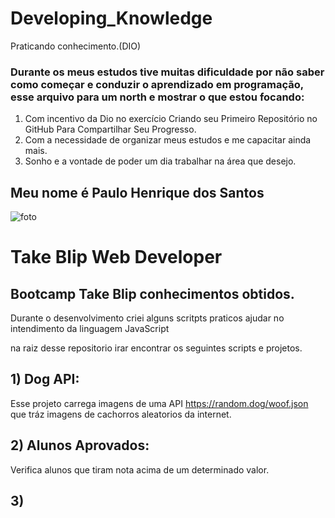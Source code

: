 # Developing_Knowledge
Praticando conhecimento.(DIO)

### Durante os meus estudos tive muitas dificuldade por não saber como começar e conduzir o aprendizado em programação, esse arquivo para um north e mostrar o que estou focando:

1) Com incentivo da Dio no exercício Criando seu Primeiro Repositório no GitHub Para Compartilhar Seu Progresso.
2) Com a necessidade de organizar meus estudos e me capacitar ainda mais.
3) Sonho e a vontade de poder um dia trabalhar na área que desejo.


## Meu nome é Paulo Henrique dos Santos
![foto](https://avatars.githubusercontent.com/u/64332760?s=40&v=4)

# Take Blip Web Developer
## Bootcamp Take Blip conhecimentos obtidos.

Durante o desenvolvimento criei alguns scritpts praticos ajudar no intendimento da linguagem JavaScript

na raiz desse repositorio irar encontrar os seguintes scripts e projetos.

## 1) Dog API:
Esse projeto carrega imagens de uma API https://random.dog/woof.json que tráz imagens de cachorros aleatorios da internet.

## 2) Alunos Aprovados:
Verifica alunos que tiram nota acima de  um determinado valor.

## 3) 
